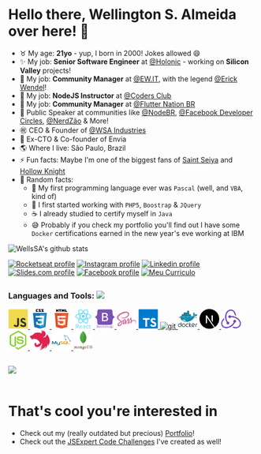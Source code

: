 [portfolio]: https://wellsadev.com
[holonic]: https://www.linkedin.com/company/becomeholonic/mycompany/
[codersclub]: https://codersclub.com.br/
[ewit]: https://cursos.erickwendel.com.br/
[erickwendel]: https://cursos.erickwendel.com.br/
[flutternation]: https://www.meetup.com/pt-BR/FlutterNation/

[nodebr]:https://nodebr.org/
[fbdevcircles]: https://developers.facebook.com/developercircles/
[nerdzao]: https://nerdzao.netlify.app/
[saintseiya]: https://en.wikipedia.org/wiki/Saint_Seiya:_The_Lost_Canvas
[hollowknight]: https://store.steampowered.com/app/367520/Hollow_Knight/

[rocketprofile]: https://app.rocketseat.com.br/me/wellington-s-almeida
[linkedin]: https://www.linkedin.com/in/wells-sa/
[instagram]: https://www.instagram.com/wells.sa/
[facebook]: https://www.facebook.com/wellington.almeida.7503
[slides]: https://slides.com/wellssa
[curriculum]: https://wellsadev.com/curriculum.en.pdf

[jsexpertguide]: https://training-erickwendel.github.io/jsexpert-challenge-guide/

# Hello there, **Wellington S. Almeida** over here! 🚀

- ♉️ My age: **21yo** - yup, I born in 2000! Jokes allowed 😄
- ✨ My job: **Senior Software Engineer** at [@Holonic][holonic] - working on **Silicon Valley** projects!
- 🌱 My job: **Community Manager** at [@EW.IT][ewit], with the legend [@Erick Wendel][erickwendel]!
- 🚀 My job: **NodeJS Instructor** at [@Coders Club][codersclub]
- 👷 My job: **Community Manager** at [@Flutter Nation BR][flutternation]
- 🎤 Public Speaker at communities like [@NodeBR][nodebr], [@Facebook Developer Circles][fbdevcircles], [@NerdZão][nerdzao] & More!
- ㊗️ CEO & Founder of [@WSA Industries][portfolio]
- 💼 Ex-CTO & Co-founder of Envia
- 🌎 Where I live: São Paulo, Brazil
- ⚡ Fun facts: Maybe I'm one of the biggest fans of [Saint Seiya][saintseiya] and [Hollow Knight][hollowknight]
- 💠 Random facts: 
   - 🧓 My first programming language ever was `Pascal` (well, and `VBA`, kind of)
   - 📂 I first started working with `PHP5`, `Boostrap` & `JQuery`
   - ☕ I already studied to certify myself in `Java` 
   - 😅 Probably if you check my portfolio you'll find out I have some `Docker` certifications earned in the new year's eve working at IBM 

![WellsSA's github stats](https://github-readme-stats.vercel.app/api?username=WellsSA&show_icons=true&theme=radical)

[![Rocketseat profile](https://img.shields.io/badge/-🚀%20Rocketseat-%238257e6?style=flat)][rocketprofile]
[![Instagram profile](https://img.shields.io/badge/-Instagram-%23E4405F?&style=flat&logo=instagram&logoColor=white)][instagram]
[![Linkedin profile](https://img.shields.io/badge/-Linkedin-%230a66c2?style=flat&logo=LinkedIn)][linkedin]
[![Slides.com profile](https://img.shields.io/badge/slides.com-%23E4637C.svg?&style=flat&logo=slides&logoColor=white)][slides]
[![Facebook profile](https://img.shields.io/badge/facebook-%231877F2.svg?&style=flat&logo=facebook&logoColor=white)][facebook]
[![Meu Curriculo](https://img.shields.io/badge/-💼%20Resume-success)][curriculum]
<!-- [![Meu Portfolio](https://img.shields.io/badge/-🚀%20Rocketseat-%2313448F?style=flat)][portfolio] -->


##

<h3 align="left">Languages and Tools: <img src="https://media.giphy.com/media/WUlplcMpOCEmTGBtBW/giphy.gif" width="30"></h3>
<p align="left"> 
<a href="https://developer.mozilla.org/en-US/docs/Web/JavaScript" target="_blank"> <img src="https://raw.githubusercontent.com/devicons/devicon/master/icons/javascript/javascript-original.svg" alt="javascript" width="40" height="40"/> </a>	
<a href="https://www.w3schools.com/css/" target="_blank"> <img src="https://raw.githubusercontent.com/devicons/devicon/master/icons/css3/css3-original-wordmark.svg" alt="css3" width="40" height="40"/> </a>
<a href="https://www.w3.org/html/" target="_blank"> <img src="https://raw.githubusercontent.com/devicons/devicon/master/icons/html5/html5-original-wordmark.svg" alt="html5" width="40" height="40"/> </a> 
<a href="https://reactjs.org/" target="_blank"> <img src="https://raw.githubusercontent.com/devicons/devicon/master/icons/react/react-original-wordmark.svg" alt="react" width="40" height="40"/> </a>
<a href="https://getbootstrap.com" target="_blank"> <img src="https://raw.githubusercontent.com/devicons/devicon/master/icons/bootstrap/bootstrap-plain-wordmark.svg" alt="bootstrap" width="40" height="40"/> </a> 
<a href="https://sass-lang.com" target="_blank"> <img src="https://raw.githubusercontent.com/devicons/devicon/master/icons/sass/sass-original.svg" alt="sass" width="40" height="40"/> </a> 
<a href="https://www.typescriptlang.org/" target="_blank"> <img src="https://raw.githubusercontent.com/devicons/devicon/master/icons/typescript/typescript-original.svg" alt="typescript" width="40" height="40"/> </a>
<a href="https://git-scm.com/" target="_blank"> <img src="https://www.vectorlogo.zone/logos/git-scm/git-scm-icon.svg" alt="git" width="40" height="40"/> </a> 
<a href="https://www.docker.com/" target="_blank"> <img src="https://raw.githubusercontent.com/devicons/devicon/master/icons/docker/docker-original-wordmark.svg" alt="docker" width="40" height="40"/> </a> 
<a href="https://nextjs.org/" target="_blank"> <img src="https://raw.githubusercontent.com/devicons/devicon/master/icons/nextjs/nextjs-original.svg" alt="next" width="40" height="40"/> </a> 
<a href="https://redux.js.org/" target="_blank"> <img src="https://raw.githubusercontent.com/devicons/devicon/master/icons/redux/redux-original.svg" alt="redux" width="40" height="40"/> </a>
<a href="https://nodejs.org/en/" target="_blank"> <img src="https://raw.githubusercontent.com/devicons/devicon/master/icons/nodejs/nodejs-original.svg" alt="node js" width="40" height="40"/> </a> 
 <a href="https://nodejs.org/en/" target="_blank"> <img src="https://raw.githubusercontent.com/devicons/devicon/master/icons/nestjs/nestjs-plain.svg" alt="nest js" width="40" height="40"/> </a> 
<a href="https://www.mysql.com/" target="_blank"> <img src="https://raw.githubusercontent.com/devicons/devicon/master/icons/mysql/mysql-original-wordmark.svg" alt="mysql" width="40" height="40"/> </a> 
<a href="https://www.mongodb.com/" target="_blank"> <img src="https://raw.githubusercontent.com/devicons/devicon/master/icons/mongodb/mongodb-original-wordmark.svg" alt="mongodb" width="40" height="40"/> </a> 

</p>

##

<div>
  <img height="180em" src="https://github-readme-stats.vercel.app/api/top-langs/?username=WellsSA&layout=compact&langs_count=7&theme=radical"/>
</div>
</div>

<br>

# That's cool you're interested in
<!-- - If you wanna have more recent updates, my main social media currently is [Instagram][instagram]
- If you saw any of my presentations, probably the slide you're looking at is in [Slides.com][slides]
- In case you didn't know, I'm the main responsible for creating the [**JSExpert Code Challenges**][jsexpertguide], so don't forget to take a look and maybe try one of them 😉 -->
 - Check out my (really outdated but precious) [Portfolio][portfolio]!
- Check out the [JSExpert Code Challenges][jsexpertguide] I've created as well!

